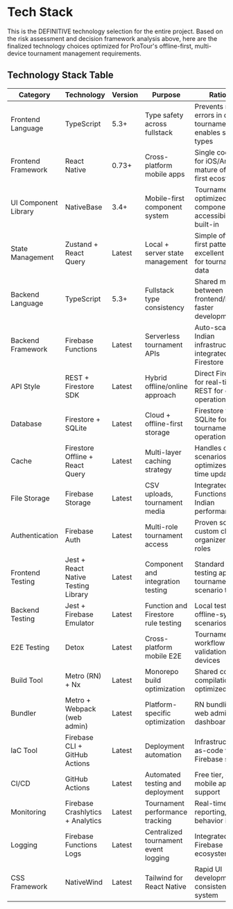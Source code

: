 # Tech Stack

This is the DEFINITIVE technology selection for the entire project. Based on the risk assessment and decision framework analysis above, here are the finalized technology choices optimized for ProTour's offline-first, multi-device tournament management requirements.

## Technology Stack Table

| Category | Technology | Version | Purpose | Rationale |
|----------|------------|---------|---------|-----------|
| Frontend Language | TypeScript | 5.3+ | Type safety across fullstack | Prevents runtime errors in complex tournament logic, enables shared types |
| Frontend Framework | React Native | 0.73+ | Cross-platform mobile apps | Single codebase for iOS/Android, mature offline-first ecosystem |
| UI Component Library | NativeBase | 3.4+ | Mobile-first component system | Tournament-optimized components, accessibility built-in |
| State Management | Zustand + React Query | Latest | Local + server state management | Simple offline-first patterns, excellent caching for tournament data |
| Backend Language | TypeScript | 5.3+ | Fullstack type consistency | Shared models between frontend/backend, faster development |
| Backend Framework | Firebase Functions | Latest | Serverless tournament APIs | Auto-scaling, Indian infrastructure, integrated with Firestore |
| API Style | REST + Firestore SDK | Latest | Hybrid offline/online approach | Direct Firestore for real-time, REST for complex operations |
| Database | Firestore + SQLite | Latest | Cloud + offline-first storage | Firestore for sync, SQLite for offline tournament operations |
| Cache | Firestore Offline + React Query | Latest | Multi-layer caching strategy | Handles offline scenarios, optimizes real-time updates |
| File Storage | Firebase Storage | Latest | CSV uploads, tournament media | Integrated with Functions, good Indian performance |
| Authentication | Firebase Auth | Latest | Multi-role tournament access | Proven scalability, custom claims for organizer/referee roles |
| Frontend Testing | Jest + React Native Testing Library | Latest | Component and integration testing | Standard RN testing approach, tournament scenario testing |
| Backend Testing | Jest + Firebase Emulator | Latest | Function and Firestore rule testing | Local testing of offline-sync scenarios |
| E2E Testing | Detox | Latest | Cross-platform mobile E2E | Tournament workflow validation across devices |
| Build Tool | Metro (RN) + Nx | Latest | Monorepo build optimization | Shared code compilation, optimized builds |
| Bundler | Metro + Webpack (web admin) | Latest | Platform-specific optimization | RN bundling + web admin dashboard |
| IaC Tool | Firebase CLI + GitHub Actions | Latest | Deployment automation | Infrastructure-as-code for Firebase services |
| CI/CD | GitHub Actions | Latest | Automated testing and deployment | Free tier, excellent mobile app support |
| Monitoring | Firebase Crashlytics + Analytics | Latest | Tournament performance tracking | Real-time crash reporting, user behavior insights |
| Logging | Firebase Functions Logs | Latest | Centralized tournament event logging | Integrated with Firebase ecosystem |
| CSS Framework | NativeWind | Latest | Tailwind for React Native | Rapid UI development, consistent design system |
